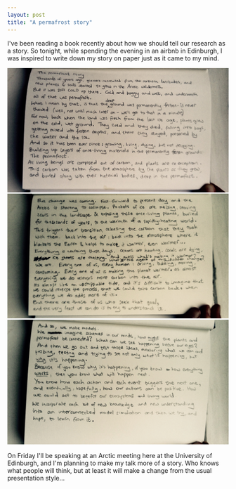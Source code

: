 ```yaml
---
layout: post
title: "A permafrost story"
---
```


I've been reading a book recently about how we should tell our research as a story. So tonight, while 
spending the evening in an airbnb in Edinburgh, I was inspired to write down my story on paper 
just as it came to my mind.






<div class="inline-image" style="width: 100%">
<img src="/images/fullsizeoutput_364a.jpeg"/>
</div>

<div class="inline-image" style="width: 100%">
<img src="/images/fullsizeoutput_3650.jpeg"/>
</div>

<div class="inline-image" style="width: 100%">
<img src="/images/fullsizeoutput_3649.jpeg"/>
</div>

On Friday I'll be speaking at an Arctic meeting here at the University of Edinburgh, and 
I'm planning to make my talk more of a story. Who knows what people will think, but at least it will make a change
from the usual presentation style...
